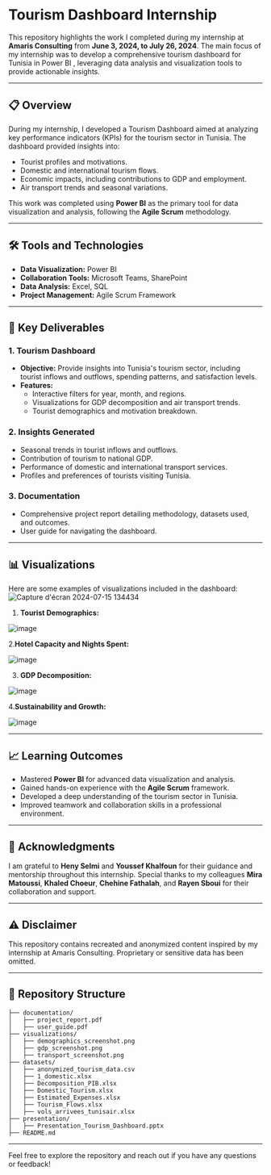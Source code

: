 
# Tourism Dashboard Internship

This repository highlights the work I completed during my internship at **Amaris Consulting** from **June 3, 2024, to July 26, 2024**. The main focus of my internship was to develop a comprehensive tourism dashboard for Tunisia in Power BI , leveraging data analysis and visualization tools to provide actionable insights.

---

## 📋 **Overview**

During my internship, I developed a Tourism Dashboard aimed at analyzing key performance indicators (KPIs) for the tourism sector in Tunisia. The dashboard provided insights into:

- Tourist profiles and motivations.
- Domestic and international tourism flows.
- Economic impacts, including contributions to GDP and employment.
- Air transport trends and seasonal variations.

This work was completed using **Power BI** as the primary tool for data visualization and analysis, following the **Agile Scrum** methodology.

---

## 🛠 **Tools and Technologies**

- **Data Visualization:** Power BI
- **Collaboration Tools:** Microsoft Teams, SharePoint
- **Data Analysis:** Excel, SQL
- **Project Management:** Agile Scrum Framework

---

## 🚀 **Key Deliverables**

### 1. **Tourism Dashboard**
- **Objective:** Provide insights into Tunisia's tourism sector, including tourist inflows and outflows, spending patterns, and satisfaction levels.
- **Features:**
  - Interactive filters for year, month, and regions.
  - Visualizations for GDP decomposition and air transport trends.
  - Tourist demographics and motivation breakdown.

### 2. **Insights Generated**
- Seasonal trends in tourist inflows and outflows.
- Contribution of tourism to national GDP.
- Performance of domestic and international transport services.
- Profiles and preferences of tourists visiting Tunisia.

### 3. **Documentation**
- Comprehensive project report detailing methodology, datasets used, and outcomes.
- User guide for navigating the dashboard.

---

## 📊 **Visualizations**

Here are some examples of visualizations included in the dashboard:
![Capture d'écran 2024-07-15 134434](https://github.com/user-attachments/assets/1745d8e7-64ed-4a6e-a20b-8f9ad7baa0b4)

1. **Tourist Demographics:**

![image](https://github.com/user-attachments/assets/95d1a1fd-c01c-4c0d-95e0-c25770c13351)

2.**Hotel Capacity and Nights Spent:**

   
![image](https://github.com/user-attachments/assets/b78b456d-1863-4c2e-a909-9d541217926e)



3. **GDP Decomposition:**

![image](https://github.com/user-attachments/assets/3cae5690-283d-4a99-9819-83edfb4db10e)

4.**Sustainability and Growth:**

![image](https://github.com/user-attachments/assets/d2a09c53-bba3-4356-a83a-4ee4e0975a47)


---
## 📈 **Learning Outcomes**

- Mastered **Power BI** for advanced data visualization and analysis.
- Gained hands-on experience with the **Agile Scrum** framework.
- Developed a deep understanding of the tourism sector in Tunisia.
- Improved teamwork and collaboration skills in a professional environment.

---

## 📝 **Acknowledgments**

I am grateful to **Heny Selmi** and **Youssef Khalfoun** for their guidance and mentorship throughout this internship. Special thanks to my colleagues **Mira Matoussi**, **Khaled Choeur**, **Chehine Fathalah**, and **Rayen Sboui** for their collaboration and support.

---

## ⚠️ **Disclaimer**

This repository contains recreated and anonymized content inspired by my internship at Amaris Consulting. Proprietary or sensitive data has been omitted.

---

## 📂 **Repository Structure**

```plaintext
├── documentation/
│   ├── project_report.pdf
│   ├── user_guide.pdf
├── visualizations/
│   ├── demographics_screenshot.png
│   ├── gdp_screenshot.png
│   ├── transport_screenshot.png
├── datasets/
│   ├── anonymized_tourism_data.csv
│   ├── 1_domestic.xlsx
│   ├── Decomposition_PIB.xlsx
│   ├── Domestic_Tourism.xlsx
│   ├── Estimated_Expenses.xlsx
│   ├── Tourism_Flows.xlsx
│   ├── vols_arrivees_tunisair.xlsx
├── presentation/
│   ├── Presentation_Tourism_Dashboard.pptx
├── README.md
```

---

Feel free to explore the repository and reach out if you have any questions or feedback!
